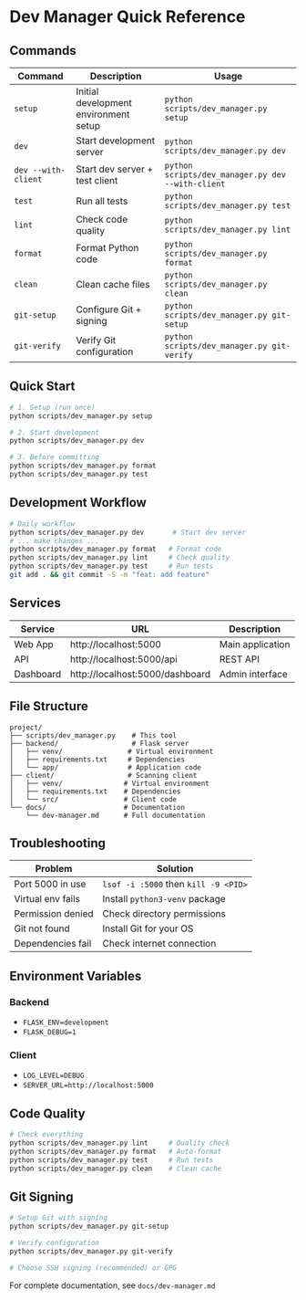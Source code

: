 # Dev Manager Quick Reference

## Commands

| Command             | Description                           | Usage                                             |
| ------------------- | ------------------------------------- | ------------------------------------------------- |
| `setup`             | Initial development environment setup | `python scripts/dev_manager.py setup`             |
| `dev`               | Start development server              | `python scripts/dev_manager.py dev`               |
| `dev --with-client` | Start dev server + test client        | `python scripts/dev_manager.py dev --with-client` |
| `test`              | Run all tests                         | `python scripts/dev_manager.py test`              |
| `lint`              | Check code quality                    | `python scripts/dev_manager.py lint`              |
| `format`            | Format Python code                    | `python scripts/dev_manager.py format`            |
| `clean`             | Clean cache files                     | `python scripts/dev_manager.py clean`             |
| `git-setup`         | Configure Git + signing               | `python scripts/dev_manager.py git-setup`         |
| `git-verify`        | Verify Git configuration              | `python scripts/dev_manager.py git-verify`        |

## Quick Start

```bash
# 1. Setup (run once)
python scripts/dev_manager.py setup

# 2. Start development
python scripts/dev_manager.py dev

# 3. Before committing
python scripts/dev_manager.py format
python scripts/dev_manager.py test
```

## Development Workflow

```bash
# Daily workflow
python scripts/dev_manager.py dev       # Start dev server
# ... make changes ...
python scripts/dev_manager.py format   # Format code
python scripts/dev_manager.py lint     # Check quality
python scripts/dev_manager.py test     # Run tests
git add . && git commit -S -m "feat: add feature"
```

## Services

| Service   | URL                             | Description      |
| --------- | ------------------------------- | ---------------- |
| Web App   | http://localhost:5000           | Main application |
| API       | http://localhost:5000/api       | REST API         |
| Dashboard | http://localhost:5000/dashboard | Admin interface  |

## File Structure

```
project/
├── scripts/dev_manager.py    # This tool
├── backend/                  # Flask server
│   ├── venv/                # Virtual environment
│   ├── requirements.txt     # Dependencies
│   └── app/                 # Application code
├── client/                  # Scanning client
│   ├── venv/               # Virtual environment
│   ├── requirements.txt    # Dependencies
│   └── src/                # Client code
└── docs/                   # Documentation
    └── dev-manager.md      # Full documentation
```

## Troubleshooting

| Problem           | Solution                             |
| ----------------- | ------------------------------------ |
| Port 5000 in use  | `lsof -i :5000` then `kill -9 <PID>` |
| Virtual env fails | Install `python3-venv` package       |
| Permission denied | Check directory permissions          |
| Git not found     | Install Git for your OS              |
| Dependencies fail | Check internet connection            |

## Environment Variables

### Backend

- `FLASK_ENV=development`
- `FLASK_DEBUG=1`

### Client

- `LOG_LEVEL=DEBUG`
- `SERVER_URL=http://localhost:5000`

## Code Quality

```bash
# Check everything
python scripts/dev_manager.py lint     # Quality check
python scripts/dev_manager.py format   # Auto-format
python scripts/dev_manager.py test     # Run tests
python scripts/dev_manager.py clean    # Clean cache
```

## Git Signing

```bash
# Setup Git with signing
python scripts/dev_manager.py git-setup

# Verify configuration
python scripts/dev_manager.py git-verify

# Choose SSH signing (recommended) or GPG
```

For complete documentation, see `docs/dev-manager.md`
